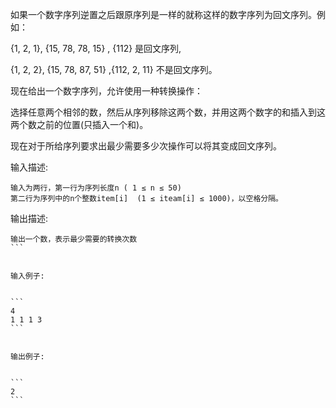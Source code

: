 如果一个数字序列逆置之后跟原序列是一样的就称这样的数字序列为回文序列。例如：

{1, 2, 1}, {15, 78, 78, 15} , {112} 是回文序列, 

{1, 2, 2}, {15, 78, 87, 51} ,{112, 2, 11} 不是回文序列。

现在给出一个数字序列，允许使用一种转换操作：

选择任意两个相邻的数，然后从序列移除这两个数，并用这两个数字的和插入到这两个数之前的位置(只插入一个和)。

现在对于所给序列要求出最少需要多少次操作可以将其变成回文序列。


输入描述:


```
输入为两行，第一行为序列长度n ( 1 ≤ n ≤ 50)
第二行为序列中的n个整数item[i]  (1 ≤ iteam[i] ≤ 1000)，以空格分隔。
```


输出描述:


````
输出一个数，表示最少需要的转换次数
```


输入例子:


```
4
1 1 1 3
```


输出例子:


```
2
```
